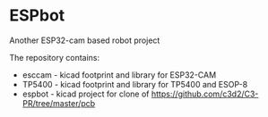 # ESPbot
Another ESP32-cam based robot project

The repository contains:

* esccam - kicad footprint and library for ESP32-CAM
* TP5400 - kicad footprint and library for TP5400 and ESOP-8
* espbot - kicad project for clone of https://github.com/c3d2/C3-PR/tree/master/pcb




